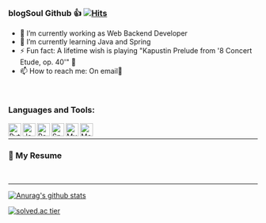 ### blogSoul Github 👍 [![Hits](https://hits.seeyoufarm.com/api/count/incr/badge.svg?url=https%3A%2F%2Fgithub.com%2FblogSoul&count_bg=%2379C83D&title_bg=%23555555&icon=&icon_color=%23E7E7E7&title=hits&edge_flat=false)](https://hits.seeyoufarm.com)

<!--
**blogSoul/blogSoul** is a ✨ _special_ ✨ repository because its `README.md` (this file) appears on your GitHub profile.

Here are some ideas to get you started:

- 👯 I’m looking to collaborate on ...
- 🤔 I’m looking for help with ...
- 😄 Pronouns: ...
- 💬 Ask me about ...

### 📕 Latest Blog Posts

-->

- 🔭 I’m currently working as Web Backend Developer
- 🌱 I’m currently learning Java and Spring
- ⚡ Fun fact: A lifetime wish is playing "Kapustin Prelude from '8 Concert Etude, op. 40'" 🎹
- 📫 How to reach me: On email📧

<br />

### Languages and Tools:

<img align="left" alt="Python" width="26px" src="https://cdn.jsdelivr.net/npm/simple-icons@3.4.0/icons/python.svg" />
<img align="left" alt="Java" width="26px" src="https://cdn.jsdelivr.net/npm/simple-icons@3.4.0/icons/java.svg" />
<img align="left" alt="React" width="26px" src="https://cdn.jsdelivr.net/npm/simple-icons@3.4.0/icons/react.svg" />
<img align="left" alt="SpringBoot" width="26px" src="https://cdn.jsdelivr.net/npm/simple-icons@3.4.0/icons/spring.svg" />
<img align="left" alt="MySQL" width="26px" src="https://cdn.jsdelivr.net/npm/simple-icons@3.4.0/icons/mysql.svg" />
<img align="left" alt="MongoDB" width="26px" src="https://cdn.jsdelivr.net/npm/simple-icons@3.4.0/icons/mongodb.svg" />

<br />

---

### 📕 My Resume



<br />

---

[![Anurag's github stats](https://github-readme-stats.vercel.app/api?username=blogSoul)](https://github.com/anuraghazra/github-readme-stats)

[![solved.ac tier](http://mazassumnida.wtf/api/generate_badge?boj=blo9040)](https://solved.ac/blo9040)
